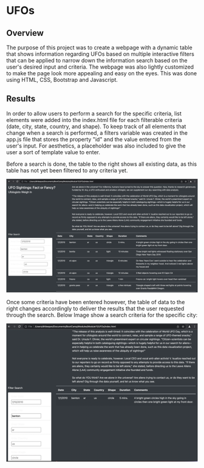# UFOs

## Overview

The purpose of this project was to create a webpage with a dynamic table that shows information regarding UFOs based on multiple interactive filters that can be applied to narrow down the information search based on the user's desired input and criteria. The webpage was also lightly customized to make the page look more appealing and easy on the eyes. This was done using HTML, CSS, Bootstrap and Javascript.

## Results

In order to allow users to perform a search for the specific criteria, list elements were added into the index.html file for each filterable criteria (date, city, state, country, and shape). To keep track of all elements that change when a search is performed, a filters variable was created in the app.js file that stores the property "id" and the value entered from the user's input. For aesthetics, a placeholder was also included to give the user a sort of template value to enter.

Before a search is done, the table to the right shows all existing data, as this table has not yet been filtered to any criteria yet.

![Before Applying Filter](/resources/Before_Applying_filter.png)

Once some criteria have been entered however, the table of data to the right changes accordingly to deliver the results that the user requested through the search. Below Image show a search criteria for the specific city:

![After Applying Filter](/resources/After_Applying_Filter.png)